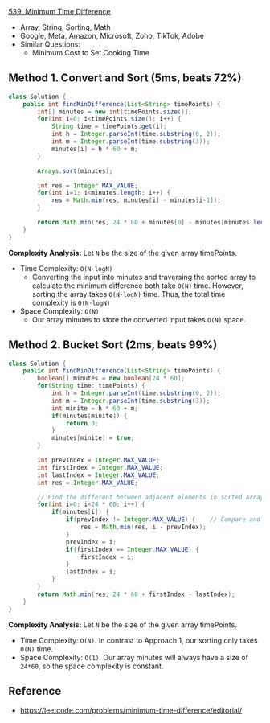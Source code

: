 [539. Minimum Time Difference](https://leetcode.com/problems/minimum-time-difference/description/)

* Array, String, Sorting, Math
* Google, Meta, Amazon, Microsoft, Zoho, TikTok, Adobe
* Similar Questions:
  * Minimum Cost to Set Cooking Time


## Method 1. Convert and Sort (5ms, beats 72%)
```java
class Solution {
    public int findMinDifference(List<String> timePoints) {
        int[] minutes = new int[timePoints.size()];
        for(int i=0; i<timePoints.size(); i++) {
            String time = timePoints.get(i);
            int h = Integer.parseInt(time.substring(0, 2));
            int m = Integer.parseInt(time.substring(3));
            minutes[i] = h * 60 + m;
        }

        Arrays.sort(minutes);

        int res = Integer.MAX_VALUE;
        for(int i=1; i<minutes.length; i++) {
            res = Math.min(res, minutes[i] - minutes[i-1]);
        }

        return Math.min(res, 24 * 60 + minutes[0] - minutes[minutes.length-1]);
    }
}
```
**Complexity Analysis:** Let `N` be the size of the given array timePoints.
* Time Complexity: `O(N⋅logN)`
    * Converting the input into minutes and traversing the sorted array to calculate the minimum difference both take `O(N)` time. However, sorting the array takes `O(N⋅logN)` time. Thus, the total time complexity is `O(N⋅logN)`
* Space Complexity: `O(N)`
    * Our array minutes to store the converted input takes `O(N)` space.


## Method 2. Bucket Sort (2ms, beats 99%)
```java
class Solution {
    public int findMinDifference(List<String> timePoints) {
        boolean[] minutes = new boolean[24 * 60];
        for(String time: timePoints) {
            int h = Integer.parseInt(time.substring(0, 2));
            int m = Integer.parseInt(time.substring(3));
            int minite = h * 60 + m;
            if(minutes[minite]) {
                return 0;
            }
            minutes[minite] = true;
        }

        int prevIndex = Integer.MAX_VALUE;
        int firstIndex = Integer.MAX_VALUE;
        int lastIndex = Integer.MAX_VALUE;
        int res = Integer.MAX_VALUE;

        // Find the different between adjacent elements in sorted array
        for(int i=0; i<24 * 60; i++) {
            if(minutes[i]) {
                if(prevIndex != Integer.MAX_VALUE) {    // Compare and update only if a previous value exists
                    res = Math.min(res, i - prevIndex);
                }
                prevIndex = i;
                if(firstIndex == Integer.MAX_VALUE) {
                    firstIndex = i;
                }
                lastIndex = i;
            }
        }
        return Math.min(res, 24 * 60 + firstIndex - lastIndex);
    }
}
```
**Complexity Analysis:** Let `N` be the size of the given array timePoints.
* Time Complexity: `O(N)`. In contrast to Approach 1, our sorting only takes `O(N)` time.
* Space Complexity: `O(1)`. Our array minutes will always have a size of `24*60`, so the space complexity is constant.


## Reference
* https://leetcode.com/problems/minimum-time-difference/editorial/